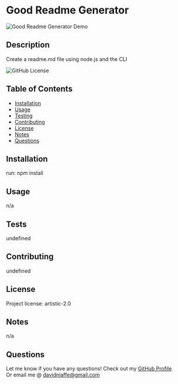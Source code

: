 # Good Readme Generator

![Good Readme Generator Demo](./images/README%20Generator.gif)

## Description 



Create a readme.md file using node.js and the CLI
                
![GitHub License](https://img.shields.io/badge/license-artistic-2.0-green.svg)

## Table of Contents
                                           
* [Installation](#installation)
* [Usage](#usage)
* [Testing](#tests)
* [Contributing](#contributing)
* [License](#license)
* [Notes](#notes)
* [Questions](#questions)
                    
## Installation
                      
run: npm install
                     
## Usage 
                      
n/a

## Tests
                      
undefined

## Contributing
                      
undefined
                    
## License
                      
Project license: artistic-2.0

## Notes

n/a
                                                        
## Questions
Let me know if you have any questions! Check out my [GitHub Profile](https://github.com/davidnjaffe)                 
Or email me @ <davidnjaffe@gmail.com>
                      
